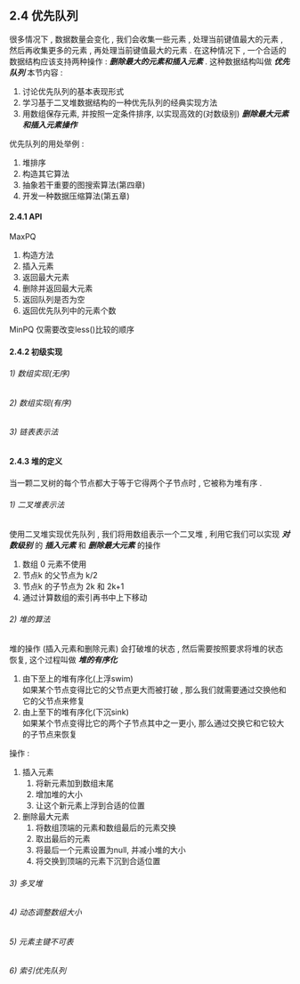 ## 2.4 优先队列
很多情况下 , 数据数量会变化 , 我们会收集一些元素 , 处理当前键值最大的元素 , 然后再收集更多的元素 , 
再处理当前键值最大的元素 . 
在这种情况下 , 一个合适的数据结构应该支持两种操作 : ***删除最大的元素和插入元素*** . 
这种数据结构叫做 ***优先队列***
本节内容 : 
1.  讨论优先队列的基本表现形式
2.  学习基于二叉堆数据结构的一种优先队列的经典实现方法
3.  用数组保存元素, 并按照一定条件排序, 以实现高效的(对数级别) ***删除最大元素和插入元素操作***

优先队列的用处举例 : 
1.  堆排序
2.  构造其它算法
3.  抽象若干重要的图搜索算法(第四章)
4.  开发一种数据压缩算法(第五章)

#### 2.4.1 API
MaxPQ
1.  构造方法
2.  插入元素
3.  返回最大元素
4.  删除并返回最大元素
5.  返回队列是否为空
6.  返回优先队列中的元素个数

MinPQ 仅需要改变less()比较的顺序

#### 2.4.2 初级实现
###### 1) 数组实现(无序)
###### 2) 数组实现(有序)
###### 3) 链表表示法

#### 2.4.3 堆的定义
当一颗二叉树的每个节点都大于等于它得两个子节点时 , 它被称为堆有序 . 
###### 1) 二叉堆表示法
使用二叉堆实现优先队列 , 我们将用数组表示一个二叉堆 , 利用它我们可以实现 ***对数级别*** 的 ***插入元素*** 和 
***删除最大元素*** 的操作
1.  数组 0 元素不使用
2.  节点k 的父节点为 k/2
3.  节点k 的子节点为 2k 和 2k+1
4.  通过计算数组的索引再书中上下移动

###### 2) 堆的算法
堆的操作 (插入元素和删除元素) 会打破堆的状态 , 然后需要按照要求将堆的状态恢复, 这个过程叫做 ***堆的有序化***
1.  由下至上的堆有序化(上浮swim)  
    如果某个节点变得比它的父节点更大而被打破 , 那么我们就需要通过交换他和它的父节点来修复
2.  由上至下的堆有序化(下沉sink)   
    如果某个节点变得比它的两个子节点其中之一更小, 那么通过交换它和它较大的子节点来恢复

操作 : 
1.  插入元素
    1.  将新元素加到数组末尾
    2.  增加堆的大小
    3.  让这个新元素上浮到合适的位置
2.  删除最大元素
    1.  将数组顶端的元素和数组最后的元素交换
    2.  取出最后的元素
    3.  将最后一个元素设置为null, 并减小堆的大小
    4.  将交换到顶端的元素下沉到合适位置

###### 3) 多叉堆
###### 4) 动态调整数组大小
###### 5) 元素主键不可表
###### 6) 索引优先队列

